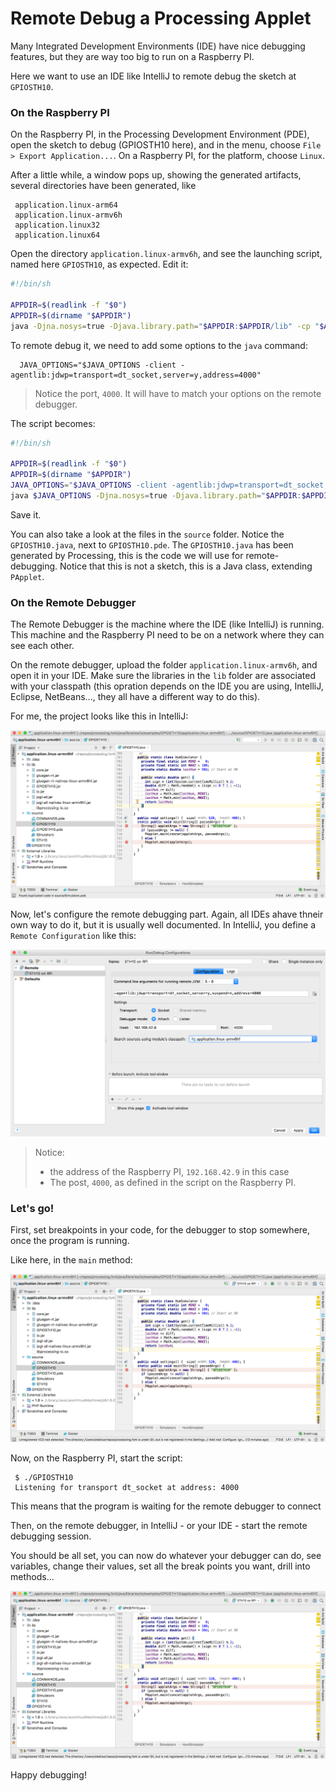 # Remote Debug a Processing Applet

Many Integrated Development Environments (IDE) have nice debugging features, but they are way too big
to run on a Raspberry PI.

Here we want to use an IDE like IntelliJ to remote debug the sketch at `GPIOSTH10`.

### On the Raspberry PI
On the Raspberry PI, in the Processing Development Environment (PDE),
open the sketch to debug (GPIOSTH10 here), and in the menu, choose
`File > Export Application...`. On a Raspberry PI, for the platform, choose `Linux`.

After a little while, a window pops up, showing the generated artifacts, several directories have been generated, like
```
 application.linux-arm64
 application.linux-armv6h
 application.linux32
 application.linux64
```

Open the directory `application.linux-armv6h`, and see the launching script,
named here `GPIOSTH10`, as expected. Edit it:
```bash
#!/bin/sh

APPDIR=$(readlink -f "$0")
APPDIR=$(dirname "$APPDIR")
java -Djna.nosys=true -Djava.library.path="$APPDIR:$APPDIR/lib" -cp "$APPDIR:$APPDIR/lib/GPIOSTH10.jar:$APPDIR/lib/core.jar:$APPDIR/lib/jogl-all.jar:$APPDIR/lib/gluegen-rt.jar:$APPDIR/lib/jogl-all-natives-linux-armv6hf.jar:$APPDIR/lib/gluegen-rt-natives-linux-armv6hf.jar:$APPDIR/lib/io.jar" GPIOSTH10 "$@"
```

To remote debug it, we need to add some options to the `java` command:
```
  JAVA_OPTIONS="$JAVA_OPTIONS -client -agentlib:jdwp=transport=dt_socket,server=y,address=4000"
```
> Notice the port, `4000`. It will have to match your options on the remote debugger.

The script becomes:
```bash
#!/bin/sh

APPDIR=$(readlink -f "$0")
APPDIR=$(dirname "$APPDIR")
JAVA_OPTIONS="$JAVA_OPTIONS -client -agentlib:jdwp=transport=dt_socket,server=y,address=4000"
java $JAVA_OPTIONS -Djna.nosys=true -Djava.library.path="$APPDIR:$APPDIR/lib" -cp "$APPDIR:$APPDIR/lib/GPIOSTH10.jar:$APPDIR/lib/core.jar:$APPDIR/lib/jogl-all.jar:$APPDIR/lib/gluegen-rt.jar:$APPDIR/lib/jogl-all-natives-linux-armv6hf.jar:$APPDIR/lib/gluegen-rt-natives-linux-armv6hf.jar:$APPDIR/lib/io.jar" GPIOSTH10 "$@"
```
Save it.

You can also take a look at the files in the `source` folder.
Notice the `GPIOSTH10.java`, next to `GPIOSTH10.pde`.
The `GPIOSTH10.java` has been generated by Processing, this is the code we will
use for remote-debugging. Notice that this is not a sketch, this is a Java class, extending `PApplet`.

### On the Remote Debugger
The Remote Debugger is the machine where the IDE (like IntelliJ) is running.
This machine and the Raspberry PI need to be on a network where they can see each other.

On the remote debugger, upload the folder `application.linux-armv6h`, and open it in your IDE.
Make sure the libraries in the `lib` folder are associated with your classpath (this opration depends on the IDE you are using,
IntelliJ, Eclipse, NetBeans..., they all have a different way to do this).

For me, the project looks like this in IntelliJ:

![IntelliJ](./rd.01.png)

Now, let's configure the remote debugging part. Again, all IDEs ahave thneir own way to do it, but it is usually well documented.
In IntelliJ, you define a `Remote Configuration` like this:

![IntelliJ](./rd.02.png)

> Notice:
> - the address of the Raspberry PI, `192.168.42.9` in this case
> - The post, `4000`, as defined in the script on the Raspberry PI.

### Let's go!
First, set breakpoints in your code, for the debugger to stop somewhere, once the program is running.

Like here, in the `main` method:

![IntelliJ](./rd.03.png)

Now, on the Raspberry PI, start the script:
```
 $ ./GPIOSTH10
 Listening for transport dt_socket at address: 4000
```
This means that the program is waiting for the remote debugger to connect

Then, on the remote debugger, in IntelliJ - or your IDE - start the remote debugging session.

You should be all set, you can now do whatever your debugger can do, see variables, change their values,
set all the break points you want, drill into methods...

![IntelliJ](./rd.03.png)

Happy debugging!

